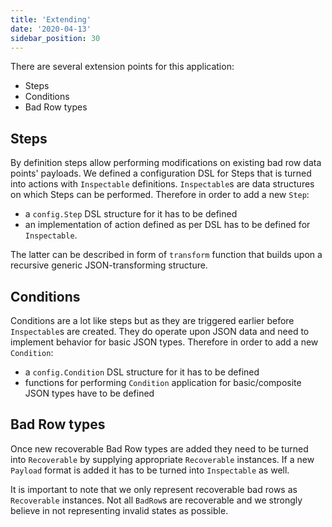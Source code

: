 ```yaml
---
title: 'Extending'
date: '2020-04-13'
sidebar_position: 30
---
```


There are several extension points for this application:

- Steps
- Conditions
- Bad Row types

## Steps

By definition steps allow performing modifications on existing bad row data points' payloads. We defined a configuration DSL for Steps that is turned into actions with `Inspectable` definitions. `Inspectable`s are data structures on which Steps can be performed. Therefore in order to add a new `Step`:

- a `config.Step` DSL structure for it has to be defined
- an implementation of action defined as per DSL has to be defined for `Inspectable`.

The latter can be described in form of `transform` function that builds upon a recursive generic JSON-transforming structure.

## Conditions

Conditions are a lot like steps but as they are triggered earlier before `Inspectable`s are created. They do operate upon JSON data and need to implement behavior for basic JSON types. Therefore in order to add a new `Condition`:

- a `config.Condition` DSL structure for it has to be defined
- functions for performing `Condition` application for basic/composite JSON types have to be defined

## Bad Row types

Once new recoverable Bad Row types are added they need to be turned into `Recoverable` by supplying appropriate `Recoverable` instances. If a new `Payload` format is added it has to be turned into `Inspectable` as well.

It is important to note that we only represent recoverable bad rows as `Recoverable` instances. Not all `BadRow`s are recoverable and we strongly believe in not representing invalid states as possible.
